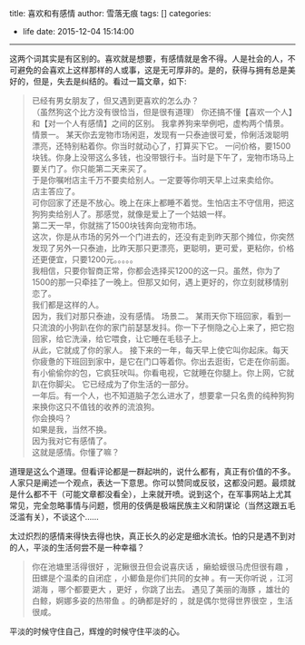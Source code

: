 title: 喜欢和有感情
author: 雪落无痕
tags: []
categories:
  - life
date: 2015-12-04 15:14:00
---
这两个词其实是有区别的。喜欢就是想要，有感情就是舍不得。人是社会的人，不可避免的会喜欢上这样那样的人或事，这是无可厚非的。是的，获得与拥有总是美好的，但是，失去是纠结的。看过一篇文章，如下:　　

>  已经有男女朋友了，但又遇到更喜欢的怎么办？	
> （虽然狗这个比方没有很恰当，但是很有道理）	
>  你还搞不懂【喜欢一个人】和【对一个人有感情】之间的区别。	
>  我拿养狗来举例吧，虚构两个情景。	
>  情景一。	
>  某天你去宠物市场闲逛，发现有一只泰迪很可爱，伶俐活泼聪明漂亮，还特别粘着你。你当时就动心了，打算买下它。	
>  一问价格，要1500块钱。你身上没带这么多钱，也没带银行卡。当时是下午了，宠物市场马上要关门了。你只能第二天来买了。	
>  于是你嘱咐店主千万不要卖给别人。一定要等你明天早上过来卖给你。	
>  店主答应了。	
>  可你回家了还是不放心。晚上在床上都睡不着觉。生怕店主不守信用，把这狗狗卖给别人了。那感觉，就像是爱上了一个姑娘一样。	
>  第二天一早，你就揣了1500块钱奔向宠物市场。	
>  这次，你是从市场的另外一个门进去的，还没有走到昨天那个摊位，你突然发现了另外一只泰迪，比昨天那只更漂亮，更聪明，更可爱，更粘你，价格还更便宜，只要1200元。。。。。	
>  我相信，只要你智商正常，你都会选择买1200的这一只。虽然，你为了1500的那一只牵挂了一晚上。但那又如何，遇上更好的，你立刻就移情别恋了。	
>  我们都是这样的人。	
>  因为，我们对那只泰迪，没有感情。	
>  场景二。	
>  某雨天你下班回家，看到一只流浪的小狗趴在你的家门前瑟瑟发抖。你一下子恻隐之心上来了，把它抱回家，给它洗澡，给它喂食，让它睡在毛毯子上。	
>  从此，它就成了你的家人。	
>  接下来的一年，每天早上使它叫你起床。每天你疲惫的下班回到家中，是它在门口等着你。你出去逛街，它走在你前面。有小偷偷你的包，它疯狂吠叫。你看电视，它就睡在你腿上。你上网，它就趴在你脚尖。	
>  它已经成为了你生活的一部分。	
>  一年后。有一个人，也不知道脑子怎么进水了，想要拿一只名贵的纯种狗狗来换你这只不值钱的收养的流浪狗。	
>  你会换吗？	
>  如果是我，当然不换。	
>  因为我对它有感情了。		
>  这就是感情。你懂了嘛？

<!--more-->
道理是这么个道理。但看评论都是一群起哄的，说什么都有，真正有价值的不多。人家只是阐述一个观点，表达一下意思。你可以赞同或反驳，这都没问题。最烦就是什么都不干（可能文章都没看全），上来就开喷。说到这个，在军事网站上尤其常见，完全忽略事情与问题，惯用的伎俩是极端民族主义和阴谋论（当然这跟五毛泛滥有关），不谈这个……

太过炽烈的感情来得快去得也快，真正长久的必定是细水流长。怕的只是遇不到对的人，平淡的生活何尝不是一种幸福？

> 你在池塘里活得很好 ，泥鳅很丑但会说喜庆话 ，癞蛤蟆很马虎但很有趣 ，田螺是个温柔的自闭症 ，小鲫鱼是你们共同的女神 。有一天你听说 ，江河湖海 ，哪个都要更大 ，更好 ，你跳了出去。 遇见了美丽的海豚 ，雄壮的白鲸，婀娜多姿的热带鱼 。的确都是好的 ，就是偶尔觉得世界很空 ，生活很咸。

平淡的时候守住自己，辉煌的时候守住平淡的心。